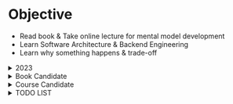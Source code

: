 # Objective
- Read book & Take online lecture for mental model development
- Learn Software Architecture & Backend Engineering
- Learn why something happens & trade-off

<details> <!--2023 BOOK-->
<summary>2023</summary>

# Books
1. Fundamentals of Software Architecture: An Engineering Approach

# Online Courses
1. Fundamentals of Backend Engineering - Udemy
2. DevOps Zero to Hero Course - Abhishek. Veeramalla

</details>

<details> <!-- BOOK CANDIDATE -->
<summary>Book Candidate</summary>

- Building Evolutionary Architectures
- Software Architecture: The Hard Parts

</details>

<details> <!-- COURSE CANDIDATE -->
<summary>Course Candidate</summary>

- Building Evolutionary Architectures
- Software Architecture: The Hard Parts

</details>


<details>  <!-- TODO LIST -->
<summary>TODO LIST</summary>

- Understand Connascence

</details>
